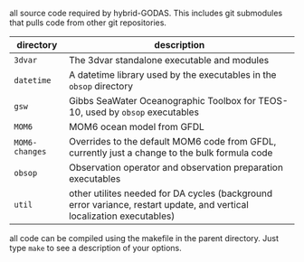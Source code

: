 all source code required by hybrid-GODAS. This includes git submodules that pulls code from other git repositories.

| directory   | description |
| ----------- | -------- |
| `3dvar`        | The 3dvar standalone executable and modules |
| `datetime`     | A datetime library used by the executables in the `obsop` directory |
| `gsw`          | Gibbs SeaWater Oceanographic Toolbox for TEOS-10, used by `obsop` executables |
| `MOM6`         | MOM6 ocean model from GFDL |
| `MOM6-changes` | Overrides to the default MOM6 code from GFDL, currently just a change to the bulk formula code |
| `obsop`        | Observation operator and observation preparation executables |
| `util`         | other utilites needed for DA cycles (background error variance, restart update, and vertical localization executables) |

all code can be compiled using the makefile in the parent directory. Just type `make` to see a description of your options.
